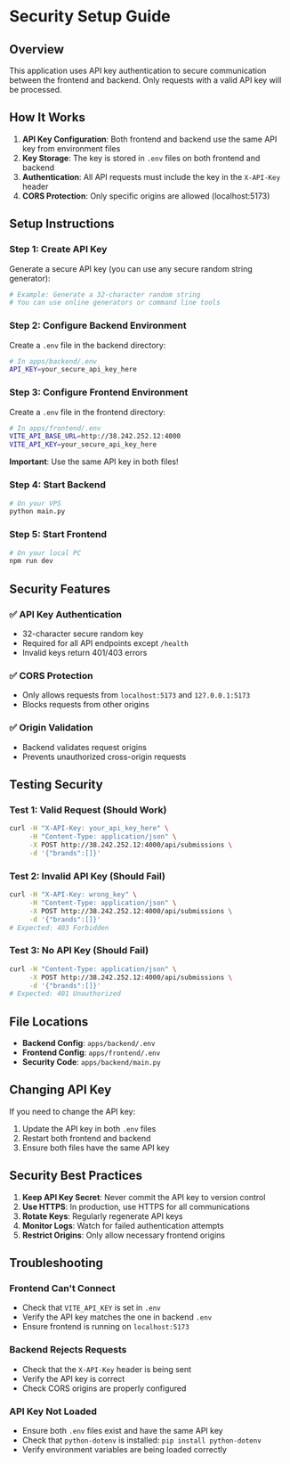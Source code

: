 # Security Setup Guide

## Overview

This application uses API key authentication to secure communication between the frontend and backend. Only requests with a valid API key will be processed.

## How It Works

1. **API Key Configuration**: Both frontend and backend use the same API key from environment files
2. **Key Storage**: The key is stored in `.env` files on both frontend and backend
3. **Authentication**: All API requests must include the key in the `X-API-Key` header
4. **CORS Protection**: Only specific origins are allowed (localhost:5173)

## Setup Instructions

### Step 1: Create API Key

Generate a secure API key (you can use any secure random string generator):

```bash
# Example: Generate a 32-character random string
# You can use online generators or command line tools
```

### Step 2: Configure Backend Environment

Create a `.env` file in the backend directory:

```bash
# In apps/backend/.env
API_KEY=your_secure_api_key_here
```

### Step 3: Configure Frontend Environment

Create a `.env` file in the frontend directory:

```bash
# In apps/frontend/.env
VITE_API_BASE_URL=http://38.242.252.12:4000
VITE_API_KEY=your_secure_api_key_here
```

**Important**: Use the same API key in both files!

### Step 4: Start Backend

```bash
# On your VPS
python main.py
```

### Step 5: Start Frontend

```bash
# On your local PC
npm run dev
```

## Security Features

### ✅ API Key Authentication
- 32-character secure random key
- Required for all API endpoints except `/health`
- Invalid keys return 401/403 errors

### ✅ CORS Protection
- Only allows requests from `localhost:5173` and `127.0.0.1:5173`
- Blocks requests from other origins

### ✅ Origin Validation
- Backend validates request origins
- Prevents unauthorized cross-origin requests

## Testing Security

### Test 1: Valid Request (Should Work)
```bash
curl -H "X-API-Key: your_api_key_here" \
     -H "Content-Type: application/json" \
     -X POST http://38.242.252.12:4000/api/submissions \
     -d '{"brands":[]}'
```

### Test 2: Invalid API Key (Should Fail)
```bash
curl -H "X-API-Key: wrong_key" \
     -H "Content-Type: application/json" \
     -X POST http://38.242.252.12:4000/api/submissions \
     -d '{"brands":[]}'
# Expected: 403 Forbidden
```

### Test 3: No API Key (Should Fail)
```bash
curl -H "Content-Type: application/json" \
     -X POST http://38.242.252.12:4000/api/submissions \
     -d '{"brands":[]}'
# Expected: 401 Unauthorized
```

## File Locations

- **Backend Config**: `apps/backend/.env`
- **Frontend Config**: `apps/frontend/.env`
- **Security Code**: `apps/backend/main.py`

## Changing API Key

If you need to change the API key:

1. Update the API key in both `.env` files
2. Restart both frontend and backend
3. Ensure both files have the same API key

## Security Best Practices

1. **Keep API Key Secret**: Never commit the API key to version control
2. **Use HTTPS**: In production, use HTTPS for all communications
3. **Rotate Keys**: Regularly regenerate API keys
4. **Monitor Logs**: Watch for failed authentication attempts
5. **Restrict Origins**: Only allow necessary frontend origins

## Troubleshooting

### Frontend Can't Connect
- Check that `VITE_API_KEY` is set in `.env`
- Verify the API key matches the one in backend `.env`
- Ensure frontend is running on `localhost:5173`

### Backend Rejects Requests
- Check that the `X-API-Key` header is being sent
- Verify the API key is correct
- Check CORS origins are properly configured

### API Key Not Loaded
- Ensure both `.env` files exist and have the same API key
- Check that `python-dotenv` is installed: `pip install python-dotenv`
- Verify environment variables are being loaded correctly
